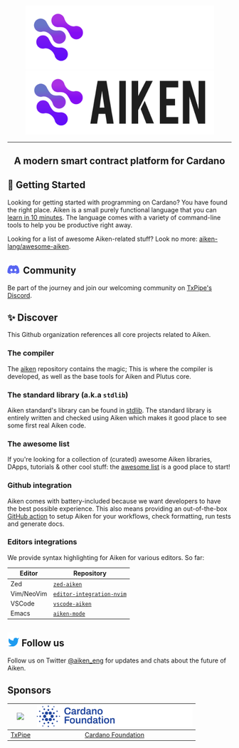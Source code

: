 <p align="center">
  <img src="https://raw.githubusercontent.com/aiken-lang/branding/main/assets/logo-light.png?sanitize=true#gh-dark-mode-only" alt="Aiken" width="425" />
  <img src="https://raw.githubusercontent.com/aiken-lang/branding/main/assets/logo-dark.png?sanitize=true#gh-light-mode-only" alt="Aiken" width="425" />
  <hr />
<h2 align="center" style="border-bottom: none">A modern smart contract platform for Cardano</h2>
</p>

## 🚀 Getting Started

Looking for getting started with programming on Cardano? You have found the right place. Aiken is a small purely functional language that you can [learn in 10 minutes](https://aiken-lang.org/fundamentals/getting-started). The language comes with a variety of command-line tools to help you be productive right away.

Looking for a list of awesome Aiken-related stuff? Look no more: [aiken-lang/awesome-aiken](https://github.com/aiken-lang/awesome-aiken).


## <img src="https://raw.githubusercontent.com/CardanoSolutions/ogmios/master/.github/discord.svg" height="24" /> Community

Be part of the journey and join our welcoming community on [TxPipe's Discord](https://discord.com/invite/RgHzxh92WH).

## ✨ Discover

This Github organization references all core projects related to Aiken.

### The compiler

The [aiken](https://github.com/aiken-lang/aiken) repository contains the magic; This is where the compiler is developed, as well as the base tools for Aiken and Plutus core.

### The standard library (a.k.a `stdlib`)

Aiken standard's library can be found in [stdlib](https://github.com/aiken-lang/stdlib). The standard library is entirely written and checked using Aiken which makes it good place to see some first real Aiken code.

### The awesome list

If you're looking for a collection of (curated) awesome Aiken libraries, DApps, tutorials & other cool stuff: the [awesome list](https://github.com/aiken-lang/awesome-aiken) is a good place to start!

### Github integration

Aiken comes with battery-included because we want developers to have the best possible experience. This also means providing an out-of-the-box [GitHub action](https://github.com/marketplace/actions/setup-aiken) to setup Aiken for your workflows, check formatting, run tests and generate docs. 

### Editors integrations

We provide syntax highlighting for Aiken for various editors. So far:

  | Editor     | Repository                                                                             |
  | ---        | ---                                                                                    |
  | Zed        | [`zed-aiken`](https://github.com/aiken-lang/zed-aiken)                                 |
  | Vim/NeoVim | [`editor-integration-nvim`](https://github.com/aiken-lang/editor-integration-nvim)     |
  | VSCode     | [`vscode-aiken`](https://github.com/aiken-lang/vscode-aiken)                           |
  | Emacs      | [`aiken-mode`](https://github.com/aiken-lang/aiken-mode)                                    |

## <img src="https://raw.githubusercontent.com/CardanoSolutions/ogmios/master/.github/twitter.svg" height="32" /> Follow us

Follow us on Twitter [@aiken_eng](https://twitter.com/aiken_eng) for updates and chats about the future of Aiken.

## Sponsors

| <img src="https://avatars.githubusercontent.com/u/92830323?s=200&v=4" width="80" /> | <img src="https://raw.githubusercontent.com/aiken-lang/.github/main/.github/CF-Logo-Full-Blue_1500px.png?sanitize=true#gh-light-mode-only" width="175" /><img src="https://raw.githubusercontent.com/aiken-lang/.github/main/.github/CF-Logo-Full-White_1500px.png?sanitize=true#gh-dark-mode-only" width="175" /> |
| :---: | :---: |
| <a href="https://txpipe.io">TxPipe</a> | <a href="https://cardanofoundation.org">Cardano Foundation</a> |
